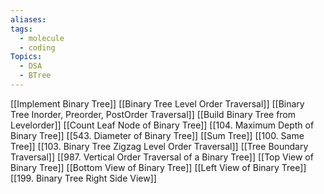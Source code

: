 ```yaml
---
aliases:
tags:
  - molecule
  - coding
Topics:
  - DSA
  - BTree
---
```

[[Implement Binary Tree]]
[[Binary Tree Level Order Traversal]]
[[Binary Tree Inorder, Preorder, PostOrder Traversal]]
[[Build Binary Tree from Levelorder]]
[[Count Leaf Node of Binary Tree]]
[[104. Maximum Depth of Binary Tree]]
[[543. Diameter of Binary Tree]]
[[Sum Tree]]
[[100. Same Tree]]
[[103. Binary Tree Zigzag Level Order Traversal]]
[[Tree Boundary Traversal]]
[[987. Vertical Order Traversal of a Binary Tree]]
[[Top View of Binary Tree]]
[[Bottom View of Binary Tree]]
[[Left View of Binary Tree]]
[[199. Binary Tree Right Side View]]